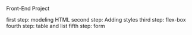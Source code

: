 Front-End Project

first step: modeling HTML
second step: Adding styles
third step: flex-box
fourth step: table and list
fifth step: form
